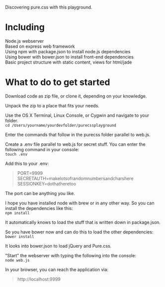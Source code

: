 Discovering pure.css with this playground.

Including
===
Node.js webserver  
Based on express web framework  
Using npm with package.json to install node.js dependencies  
Using bower with bower.json to install front-end dependencies  
Basic project structure with static content, views for html/jade  

What to do to get started
===
Download code as zip file, or clone it, depending on your knowledge.  

Unpack the zip to a place that fits your needs.  

Use the OS X Terminal, Linux Console, or Cygwin and navigate to your folder.  
```cd /Users/yourname/yourdevfolder/purecssplayground```

Enter the commands that follow in the purecss folder parallel to web.js.  

Create a .env file parallel to web.js for secret stuff. You can enter the following command in your console:  
```touch .env```

Add this to your .env:  
>PORT=9999  
>SECRETAUTH=makelotsofrandomnumbersandcharshere  
>SESSIONKEY=dothatheretoo

The port can be anything you like.

I hope you have installed node with brew or in any other way. So you can install the dependencies like this:  
```npm install```

It automatically knows to load the stuff that is written down in package.json.  

So you have bower now and can do this to load the other dependencies:  
```bower install```

It looks into bower.json to load jQuery and Pure.css.  

"Start" the webserver with typing the following into the console:  
```node web.js```

In your browser, you can reach the application via:  
>http://localhost:9999
